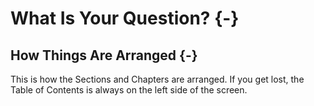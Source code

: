 # What Is Your Question? {-}

## How Things Are Arranged {-}
This is how the Sections and Chapters are arranged. If you get lost, the Table of Contents is always on the left side of the screen.  

